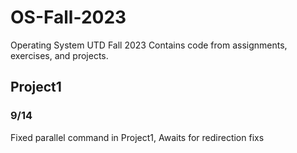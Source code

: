 # OS-Fall-2023
Operating System UTD Fall 2023
Contains code from assignments, exercises, and projects.
## Project1
### 9/14
Fixed parallel command in Project1, Awaits for redirection fixs

